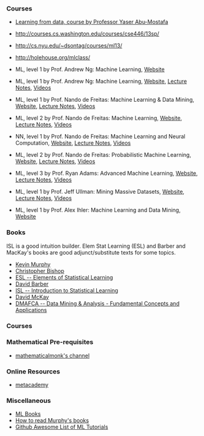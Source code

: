 ### Courses
- [Learning from data, course by Professor Yaser Abu-Mostafa](https://work.caltech.edu/telecourse.html)
- http://courses.cs.washington.edu/courses/cse446/13sp/
- http://cs.nyu.edu/~dsontag/courses/ml13/
- http://holehouse.org/mlclass/

- ML, level 1 by Prof. Andrew Ng: Machine Learning, [Website](https://www.coursera.org/learn/machine-learning)
- ML, level 1 by Prof. Andrew Ng: Machine Learning, [Website](http://cs229.stanford.edu/), [Lecture Notes](http://cs229.stanford.edu/materials.html), [Videos](https://www.youtube.com/watch?v=UzxYlbK2c7E&list=PLA89DCFA6ADACE599)
- ML, level 1 by Prof. Nando de Freitas: Machine Learning & Data Mining, [Website](http://www.cs.ubc.ca/~nando/340-2012/index.php), [Lecture Notes](), [Videos](https://www.youtube.com/playlist?list=PLE6Wd9FR--Ecf_5nCbnSQMHqORpiChfJf)
- ML, level 2 by Prof. Nando de Freitas: Machine Learning, [Website](http://www.cs.ubc.ca/~nando/540-2013/index.html), [Lecture Notes](), [Videos](https://www.youtube.com/playlist?list=PLE6Wd9FR--EdyJ5lbFl8UuGjecvVw66F6)
- NN, level 1 by Prof. Nando de Freitas: Machine Learning and Neural Computation, [Website](https://www.cs.ox.ac.uk/people/nando.defreitas/machinelearning/), [Lecture Notes](), [Videos](https://www.youtube.com/playlist?list=PLE6Wd9FR--EfW8dtjAuPoTuPcqmOV53Fu)
- ML, level 2 by Prof. Nando de Freitas: Probabilistic Machine Learning, [Website](http://www.cs.ubc.ca/~nando/540-2011/index.php), [Lecture Notes](), [Videos]()
- ML, level 3 by Prof. Ryan Adams: Advanced Machine Learning, [Website](http://www.seas.harvard.edu/courses/cs281/), [Lecture Notes](), [Videos]()
- ML, level 1 by Prof. Jeff Ullman: Mining Massive Datasets, [Website](http://web.stanford.edu/class/cs246/), [Lecture Notes](), [Videos](https://class.coursera.org/mmds-003)
- ML, level 1 by Prof. Alex Ihler: Machine Learning and Data Mining, [Website](http://sli.ics.uci.edu/Classes/2016W-178)



### Books
ISL is a good intuition builder. Elem Stat Learning (ESL) and Barber and MacKay's books are good adjunct/substitute texts for some topics.
- [Kevin Murphy](http://www.amazon.in/Machine-Learning-Probabilistic-Perspective-Computation/dp/0262018020)
- [Christopher Bishop](http://www.amazon.in/Pattern-Recognition-Machine-Learning-Christopher/dp/8132209060/)
- [ESL -- Elements of Statistical Learning](http://statweb.stanford.edu/~tibs/ElemStatLearn/)
- [David Barber](http://www.amazon.com/Bayesian-Reasoning-Machine-Learning-Barber/dp/0521518148)
- [ISL -- Introduction to Statistical Learning](http://www-bcf.usc.edu/~gareth/ISL/)
- [David McKay](http://www.amazon.in/Information-Theory-Inference-Learning-Algorithms/dp/0521642981)
- [DMAFCA -- Data Mining & Analysis - Fundamental Concepts and Applications ](http://www.dataminingbook.info/pmwiki.php/Main/BookDownload)

### Courses


### Mathematical Pre-requisites
- [mathematicalmonk's channel](http://www.youtube.com/channel/UCcAtD_VYwcYwVbTdvArsm7w)

### Online Resources
- [metacademy](https://www.metacademy.org/roadmaps/rgrosse/deep_learning)

### Miscellaneous
- [ML Books](https://www.reddit.com/r/MachineLearning/comments/1jeawf/machine_learning_books/)
- [How to read Murphy's books](https://www.reddit.com/r/MachineLearning/comments/1ybf5r/how_to_read_the_book_machine_learning_by_kevin/)
- [Github Awesome List of ML Tutorials](https://github.com/ujjwalkarn/Machine-Learning-Tutorials)
